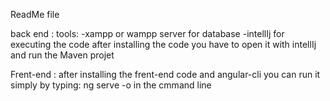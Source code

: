 ReadMe file

back end :
tools: 
 -xampp or wampp server for database 
 -intellIj for executing the code 
after installing the code you have to open it with intellIj and run the Maven projet


 Frent-end :
after installing the frent-end code and angular-cli you can run it simply by typing: ng serve -o in the cmmand line 


